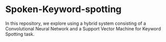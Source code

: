 # Spoken-Keyword-spotting
In this repository, we explore using a hybrid system consisting of a Convolutional Neural Network and a Support Vector Machine for Keyword Spotting task.
